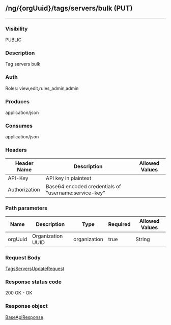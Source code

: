 ## /ng/{orgUuid}/tags/servers/bulk (PUT)
---
### Visibility
PUBLIC
### Description
Tag servers bulk
### Auth
Roles: view,edit,rules_admin,admin
### Produces
application/json
### Consumes
application/json
### Headers
| Header Name | Description | Allowed Values |
| ----------- | ----------- | ----------- |
| API-Key | API key in plaintext |  |
| Authorization | Base64 encoded credentials of &quot;username:service-key&quot; |  |
### Path parameters
| Name | Description | Type | Required | Allowed Values |
| ----------- | ----------- | ----------- | ----------- | ----------- |
| orgUuid | Organization UUID | organization | true | String |
### Request Body
[TagsServersUpdateRequest](<../../objects/TagsServersUpdateRequest.md>)
### Response status code
200 OK - OK
### Response object
[BaseApiResponse](<../../objects/BaseApiResponse.md>)
